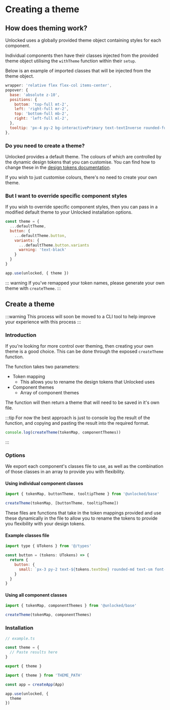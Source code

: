 # Creating a theme

## How does theming work?

Unlocked uses a globally provided theme object containing styles for each component. 

Individual components then have their classes injected from the provided theme object utilising the `withTheme` function within their `setup`.

Below is an example of imported classes that will be injected from the theme object.

```js
wrapper: 'relative flex flex-col items-center',
popover: {
  base: 'absolute z-10',
  positions: {
    bottom: 'top-full mt-2',
    left: 'right-full mr-2',
    top: 'bottom-full mb-2',
    right: 'left-full ml-2',
  },
  tooltip: 'px-4 py-2 bg-interactivePrimary text-textInverse rounded-full',
},
```

### Do you need to create a theme?

Unlocked provides a default theme. The colours of which are controlled by the dynamic design tokens that you can customise. You can find how to change these in the [design tokens documentation](/getting-started/design-tokens). 

If you wish to just customise colours, there's no need to create your own theme.

### But I want to override specific component styles

If you wish to override specific component styles, then you can pass in a modified default theme to your Unlocked installation options.

```js 
const theme = { 
  ...defaultTheme,
  button: { 
    ...defaultTheme.button,
    variants: {
      ...defaultTheme.button.variants
      warning: 'text-black'
    }
  }
}

app.use(unlocked, { theme })
```

::: warning
If you've remapped your token names, please generate your own theme with `createTheme`.
:::

## Create a theme

:::warning
This process will soon be moved to a CLI tool to help improve your experience with this process
:::

### Introduction

If you're looking for more control over theming, then creating your own theme is a good choice. This can be done through the exposed `createTheme` function. 

The function takes two parameters: 
- Token mapping
  - This allows you to rename the design tokens that Unlocked uses
- Component themes
  - Array of component themes 

The function will then return a theme that will need to be saved in it's own file. 

:::tip 
For now the best approach is just to console log the result of the function, and copying and pasting the result into the required format. 
```js
console.log(createTheme(tokenMap, componentThemes))
```
:::

### Options 

We export each component's classes file to use, as well as the combination of those classes in an array to provide you with flexibility. 

#### Using individual component classes

```js
import { tokenMap, buttonTheme, tooltipTheme } from '@unlocked/base'

createTheme(tokenMap, [buttonTheme, tooltipTheme])
```

These files are functions that take in the token mappings provided and use these dynamically in the file to allow you to rename the tokens to provide you flexibility with your design tokens.

#### Example classes file
```js
import type { UTokens } from '@/types'

const button = (tokens: UTokens) => {
  return {
    button: {
      small: `px-3 py-2 text-${tokens.textOne} rounded-md text-sm font-medium inline-flex`,
    }
  }
}
```

#### Using all component classes

```js
import { tokenMap, componentThemes } from '@unlocked/base'

createTheme(tokenMap, componentThemes)
```

### Installation
```js
// example.ts

const theme = { 
  // Paste results here
}

export { theme }
```

```js
import { theme } from 'THEME_PATH'

const app = createApp(App)

app.use(unlocked, { 
  theme
})
```
